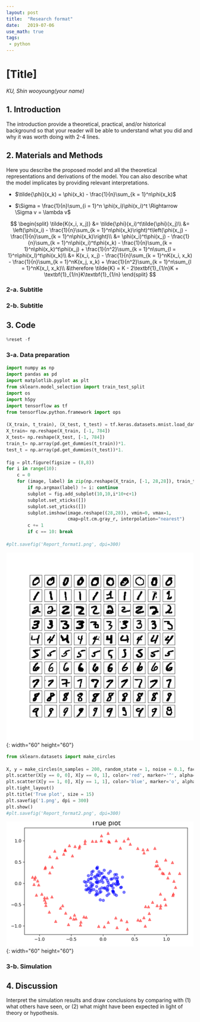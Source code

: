 ```yaml
---
layout: post
title:  "Research format"
date:   2019-07-06
use_math: true
tags:
 - python
---
```


# [Title]

*KU, Shin wooyoung(your name)*

## 1. Introduction

The introduction provide a theoretical, practical, and/or historical background so that your reader will be able to understand what you did and why it was worth doing with 2-4 lines.

## 2. Materials and Methods

Here you describe the proposed model and all the theoretical representations and derivations of the model. You can also describe what the model implicates by providing relevant interpretations.

* $\tilde{\phi}(x_k) = \phi(x_k) - \frac{1}{n}\sum_{k = 1}^n\phi(x_k)$


* $\Sigma = \frac{1}{n}\sum_{i = 1}^n \phi(x_i)\phi(x_i)^t \Rightarrow \Sigma v = \lambda v$

$$
\begin{split}
\tilde{K(x_i, x_j)} &= \tilde{\phi}(x_i)^t\tilde{\phi}(x_j)\\
&= \left(\phi(x_i) - \frac{1}{n}\sum_{k = 1}^n\phi(x_k)\right)^t\left(\phi(x_j) - \frac{1}{n}\sum_{k = 1}^n\phi(x_k)\right)\\
&= \phi(x_i)^t\phi(x_j) - \frac{1}{n}\sum_{k = 1}^n\phi(x_i)^t\phi(x_k) - \frac{1}{n}\sum_{k = 1}^n\phi(x_k)^t\phi(x_j) + \frac{1}{n^2}\sum_{k = 1}^n\sum_{l = 1}^n\phi(x_l)^t\phi(x_k)\\
&= K(x_i, x_j) - \frac{1}{n}\sum_{k = 1}^nK(x_i, x_k) - \frac{1}{n}\sum_{k = 1}^nK(x_j, x_k) + \frac{1}{n^2}\sum_{k = 1}^n\sum_{l = 1}^nK(x_l, x_k)\\
&\therefore \tilde{K} =  K - 2\textbf{1}_{1/n}K + \textbf{1}_{1/n}K\textbf{1}_{1/n}
\end{split}
$$

### 2-a. Subtitle

### 2-b. Subtitle

## 3. Code

```python
%reset -f
```

### 3-a. Data preparation

```python
import numpy as np
import pandas as pd
import matplotlib.pyplot as plt
from sklearn.model_selection import train_test_split
import os
import h5py
import tensorflow as tf
from tensorflow.python.framework import ops

(X_train, t_train), (X_test, t_test) = tf.keras.datasets.mnist.load_data()
X_train= np.reshape(X_train, [-1, 784])
X_test= np.reshape(X_test, [-1, 784])
train_t= np.array(pd.get_dummies(t_train))*1.
test_t = np.array(pd.get_dummies(t_test))*1.

fig = plt.figure(figsize = (8,8))
for i in range(10):
    c = 0
    for (image, label) in zip(np.reshape(X_train, [-1, 28,28]), train_t):
        if np.argmax(label) != i: continue
        subplot = fig.add_subplot(10,10,i*10+c+1)
        subplot.set_xticks([])
        subplot.set_yticks([])
        subplot.imshow(image.reshape((28,28)), vmin=0, vmax=1,
                       cmap=plt.cm.gray_r, interpolation="nearest")
        c += 1
        if c == 10: break
            
#plt.savefig('Report_format1.png', dpi=300)
```

![](/_images/Report_format/Report_format1.png){: width="60" height="60"}

```python
from sklearn.datasets import make_circles

X, y = make_circles(n_samples = 200, random_state = 1, noise = 0.1, factor = 0.2)
plt.scatter(X[y == 0, 0], X[y == 0, 1], color='red', marker='^', alpha=0.5)
plt.scatter(X[y == 1, 0], X[y == 1, 1], color='blue', marker='o', alpha=0.5)
plt.tight_layout()
plt.title('True plot', size = 15)
plt.savefig('1.png', dpi = 300)
plt.show()
#plt.savefig('Report_format2.png', dpi=300)
```

![.](/_images/Report_format/Report_format2.png){: width="60" height="60"}

### 3-b. Simulation

## 4. Discussion

Interpret the simulation results and draw conclusions by comparing with (1) what others have seen, or (2) what might have been expected in light of theory or hypothesis.

